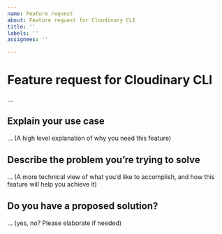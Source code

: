 ```yaml
---
name: Feature request
about: Feature request for Cloudinary CLI
title: ''
labels: ''
assignees: ''

---
```


# Feature request for Cloudinary CLI
…


## Explain your use case
… (A high level explanation of why you need this feature)

## Describe the problem you’re trying to solve
… (A more technical view of what you’d like to accomplish, and how this feature will help you achieve it)

## Do you have a proposed solution?
… (yes, no? Please elaborate if needed)
